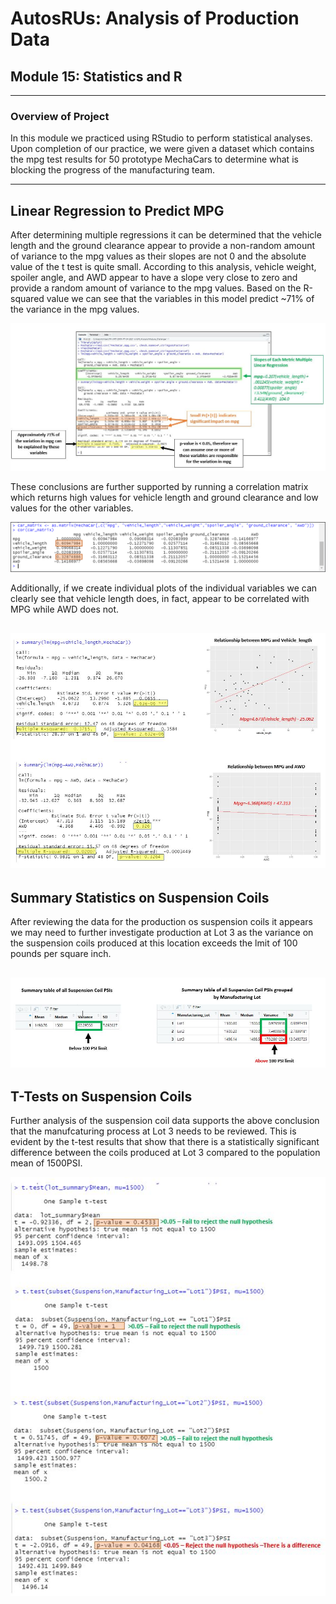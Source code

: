 # AutosRUs: Analysis of Production Data
## Module 15:  Statistics and R
---
### Overview of Project 

In this module we practiced using RStudio to perform statistical analyses.  Upon completion of our practice, we were given a dataset which contains the mpg test results for 50 prototype MechaCars to determine what is blocking the progress of the manufacturing team.

---
## Linear Regression to Predict MPG
After determining multiple regressions it can be determined that the vehicle length and the ground clearance appear to provide a non-random amount of variance to the mpg values as their slopes are not 0 and the absolute value of the t test is quite small.  According to this analysis, vehicle weight, spoiler angle, and AWD appear to have a slope very close to zero and provide a random amount of variance to the mpg values.  Based on the R-squared value we can see that the variables in this model predict ~71% of the variance in the mpg values. 

![image of linear regression output and interpretation](https://github.com/murphyk2021/MechaCar_Statistical_Analysis/blob/bf2414a40a5f803674d0de06ee744d91cec386aa/images/LinearRegression%20to%20Predict%20MPG.JPG)

These conclusions are further supported by running a correlation matrix which returns high values for vehicle length and ground clearance and low values for the other variables.

![iage of correlation matrix output](https://github.com/murphyk2021/MechaCar_Statistical_Analysis/blob/5bf733d59cb04038e1011c0118e7026e7acc7304/images/correlation_matrix.png)

Additionally, if we create individual plots of the individual variables we can clearly see that vehicle length does, in fact, appear to be correlated with MPG while AWD does not. 

![image of scatter plots with lnear regression](https://github.com/murphyk2021/MechaCar_Statistical_Analysis/blob/5bf733d59cb04038e1011c0118e7026e7acc7304/images/Independent_LinearRegression.JPG)
---
## Summary Statistics on Suspension Coils
After reviewing the data for the production os suspension coils it appears we may need to further investigate production at Lot 3 as the variance on the suspension coils produced at this location exceeds the lmit of 100 pounds per square inch.

![image of summary data](https://github.com/murphyk2021/MechaCar_Statistical_Analysis/blob/874544044324f762c83f5e33bf3f9f590e8061fd/images/PSI_limits_Sus_Coils.JPG)
---
## T-Tests on Suspension Coils
Further analysis of the suspension coil data supports the above conclusion that the manufcaturing process at Lot 3 needs to be reviewed.  This is evident by the t-test results that show that there is a statistically significant difference between the coils produced at Lot 3 compared to the population mean of 1500PSI.  

![t-test results](https://github.com/murphyk2021/MechaCar_Statistical_Analysis/blob/1b3c675c6a173485df11787686b043b5e83a2e0d/images/ttest_Sus_Coils.JPG)
